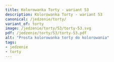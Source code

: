 ```yaml
---
title: Kolorowanka Torty - wariant 53
description: Kolorowanka Torty - wariant 53
canonical: /jedzenie/torty/
variant_of: torty
image: /jedzenie/torty/53/torty-53.svg
pdf: /jedzenie/torty/53/torty-53.pdf
alt: "Prosta kolorowanka torty do kolorowania"
tags:
- jedzenie
- torty
---
```

